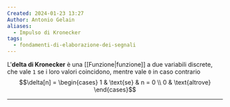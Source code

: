 ```yaml
---
Created: 2024-01-23 13:27
Author: Antonio Gelain
aliases:
  - Impulso di Kronecker
tags:
  - fondamenti-di-elaborazione-dei-segnali
---
```


L'**delta di Kronecker** è una [[Funzione|funzione]] a due variabili discrete, che vale `1` se i loro valori coincidono, mentre vale `0` in caso contrario
$$\delta[n] = \begin{cases}
1 & \text{se} & n = 0 \\
0 & \text{altrove} 
\end{cases}$$

---

